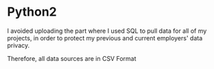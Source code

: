 # Python2


I avoided uploading the part where I used SQL to pull data for all of my projects, in order to protect my previous and current employers' data privacy.


Therefore, all data sources are in CSV Format
